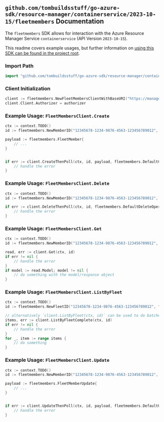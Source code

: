
## `github.com/tombuildsstuff/go-azure-sdk/resource-manager/containerservice/2023-10-15/fleetmembers` Documentation

The `fleetmembers` SDK allows for interaction with the Azure Resource Manager Service `containerservice` (API Version `2023-10-15`).

This readme covers example usages, but further information on [using this SDK can be found in the project root](https://github.com/tombuildsstuff/go-azure-sdk/tree/main/docs).

### Import Path

```go
import "github.com/tombuildsstuff/go-azure-sdk/resource-manager/containerservice/2023-10-15/fleetmembers"
```


### Client Initialization

```go
client := fleetmembers.NewFleetMembersClientWithBaseURI("https://management.azure.com")
client.Client.Authorizer = authorizer
```


### Example Usage: `FleetMembersClient.Create`

```go
ctx := context.TODO()
id := fleetmembers.NewMemberID("12345678-1234-9876-4563-123456789012", "example-resource-group", "fleetValue", "memberValue")

payload := fleetmembers.FleetMember{
	// ...
}


if err := client.CreateThenPoll(ctx, id, payload, fleetmembers.DefaultCreateOperationOptions()); err != nil {
	// handle the error
}
```


### Example Usage: `FleetMembersClient.Delete`

```go
ctx := context.TODO()
id := fleetmembers.NewMemberID("12345678-1234-9876-4563-123456789012", "example-resource-group", "fleetValue", "memberValue")

if err := client.DeleteThenPoll(ctx, id, fleetmembers.DefaultDeleteOperationOptions()); err != nil {
	// handle the error
}
```


### Example Usage: `FleetMembersClient.Get`

```go
ctx := context.TODO()
id := fleetmembers.NewMemberID("12345678-1234-9876-4563-123456789012", "example-resource-group", "fleetValue", "memberValue")

read, err := client.Get(ctx, id)
if err != nil {
	// handle the error
}
if model := read.Model; model != nil {
	// do something with the model/response object
}
```


### Example Usage: `FleetMembersClient.ListByFleet`

```go
ctx := context.TODO()
id := fleetmembers.NewFleetID("12345678-1234-9876-4563-123456789012", "example-resource-group", "fleetValue")

// alternatively `client.ListByFleet(ctx, id)` can be used to do batched pagination
items, err := client.ListByFleetComplete(ctx, id)
if err != nil {
	// handle the error
}
for _, item := range items {
	// do something
}
```


### Example Usage: `FleetMembersClient.Update`

```go
ctx := context.TODO()
id := fleetmembers.NewMemberID("12345678-1234-9876-4563-123456789012", "example-resource-group", "fleetValue", "memberValue")

payload := fleetmembers.FleetMemberUpdate{
	// ...
}


if err := client.UpdateThenPoll(ctx, id, payload, fleetmembers.DefaultUpdateOperationOptions()); err != nil {
	// handle the error
}
```
